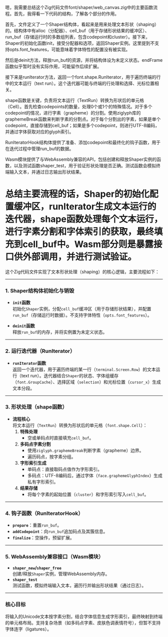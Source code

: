 嗯，我需要总结这个Zig代码文件font/shaper/web_canvas.zig中的主要函数流程。首先，我得看一下代码的结构，了解各个部分的作用。

首先，文件定义了一个Shaper结构体，看起来是用来处理文本形状（shaping）的。结构体中有alloc（分配器）、cell_buf（用于存储形状结果的缓冲区）、run_buf（存储运行时的多数组列表，包含codepoint和cluster）。接下来，Shaper的初始化函数init，接受分配器和选项，返回Shaper实例。这里提到不支持opts.font_features，可能意味着字体特性的配置没有被实现。

然后是deinit方法，释放run_buf的资源，并将结构体设为未定义状态。endFrame函数似乎暂时没有实际作用，可能留作后续扩展。

接下来是runIterator方法，返回一个font.shape.RunIterator，用于遍历终端的行中的文本运行（text run）。这个迭代器可能与终端的行处理和选择、光标位置相关。

shape函数是关键，负责将文本运行（TextRun）转换为形状后的单元格（Cell）。首先检查codepoints的数量，处理0个或1个的特殊情况。对于多个codepoint的情况，进行字素（grapheme）的分割。使用ziglyph库的graphemeBreak函数来判断字素的分割点。对于每个分割出的字素，如果是单个codepoint，直接存储到cell_buf；如果是多个codepoint，则进行UTF-8编码，并通过字体获取对应的glyph索引。

RunIteratorHook结构体提供了准备、添加codepoint和最终化的钩子函数，用于在迭代过程中管理run_buf的数据。

Wasm模块提供了与WebAssembly兼容的API，包括创建和释放Shaper实例的函数，以及测试函数shaper_test，用于验证形状处理是否正确。测试函数会模拟终端输入文本，并通过日志输出形状结果。

总结主要流程的话，Shaper的初始化配置缓冲区，runIterator生成文本运行的迭代器，shape函数处理每个文本运行，进行字素分割和字体索引的获取，最终填充到cell_buf中。Wasm部分则是暴露接口供外部调用，并进行测试验证。
================================================
这个Zig代码文件实现了文本形状处理（shaping）的核心逻辑，主要流程如下：

---

### **1. Shaper结构体初始化与销毁**
- **`init`函数**  
  初始化`Shaper`实例，分配`cell_buf`缓冲区（用于存储形状结果），并配置`run_buf`（存储运行时数据）。不支持字体特性（`opts.font_features`）。

- **`deinit`函数**  
  释放`run_buf`的内存，并将实例置为未定义状态。

---

### **2. 运行迭代器（RunIterator）**
- **`runIterator`函数**  
  返回一个迭代器，用于遍历终端的某一行（`terminal.Screen.Row`）的文本运行（text run）。迭代器结合`Shaper`的状态、字体组缓存（`font.GroupCache`）、选择区域（`selection`）和光标位置（`cursor_x`）生成文本分段。

---

### **3. 形状处理（shape函数）**
- **流程核心**  
  将文本运行（`TextRun`）转换为形状后的单元格（`font.shape.Cell`）：
  1. **特殊处理**  
     - 空或单码点时直接填充`cell_buf`。
  2. **多码点字素分割**  
     - 使用`ziglyph.graphemeBreak`判断字素（grapheme）边界。
     - 遍历码点，按字素分组。
  3. **字形索引生成**  
     - 单码点：直接取码点值作为字形索引。
     - 多码点：UTF-8编码后，通过字体（`face.graphemeGlyphIndex`）生成私有字形索引。
  4. **结果存储**  
     - 将每个字素的起始位置（`cluster`）和字形索引写入`cell_buf`。

---

### **4. 钩子函数（RunIteratorHook）**
- **`prepare`**：重置`run_buf`。
- **`addCodepoint`**：向`run_buf`追加码点及其簇信息。
- **`finalize`**：空操作，预留扩展。

---

### **5. WebAssembly兼容接口（Wasm模块）**
- **`shaper_new`/`shaper_free`**  
  创建/释放`Shaper`实例，管理WebAssembly内存。
- **`shaper_test`**  
  测试函数，模拟终端输入文本，遍历行并输出形状结果（通过日志）。

---

### **核心目标**
将输入的Unicode文本按字素分割，结合字体信息生成字形索引，最终映射到终端的单元格布局。支持复杂场景（如多码点字素、皮肤色调表情符号），但暂不支持字体连字（ligatures）。